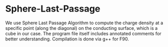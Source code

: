 # Sphere-Last-Passage
We use Sphere Last Passage Algorithm to compute the charge density at a specific point (along the diagonal) on the conducting surface, which is a cube in our case.
The program file itself includes annotated comments for better understanding. 
Compilation is done via g++ for F90. 
